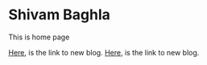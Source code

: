 # Shivam Baghla
This is home page

[Here](./blog/how.md), is the link to new blog.
[Here](./blog/new), is the link to new blog.